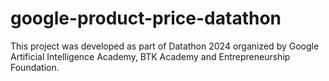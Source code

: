 # google-product-price-datathon
This project was developed as part of Datathon 2024 organized by Google Artificial Intelligence Academy, BTK Academy and Entrepreneurship Foundation.
